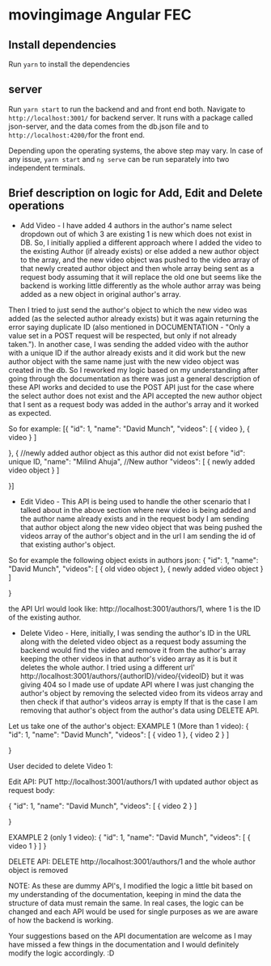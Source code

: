 # movingimage Angular FEC

## Install dependencies

Run `yarn` to install the dependencies

## server

Run `yarn start` to run the backend and and front end both. Navigate to `http://localhost:3001/` for backend server. It runs with a package called json-server, and the data comes from the db.json file and to `http://localhost:4200/`for the front end.

Depending upon the operating systems, the above step may vary. In case of any issue, `yarn start` and `ng serve` can be run separately into two independent terminals.

## Brief description on logic for Add, Edit and Delete operations

- Add Video - I have added 4 authors in the author's name select dropdown out of which 3 are existing 1 is new which does not exist in DB. So, I initially applied a different approach where I added the video to the existing Author (if already exists) or else added a new author object to the array, and the new video object was pushed to the video array of that newly created author object and then whole array being sent as a request body assuming that it will replace the old one but seems like the backend is working little differently as the whole author array was being added as a new object in original author's array.

Then I tried to just send the author's object to which the new video was added (as the selected author already exists) but it was again returning the error saying duplicate ID (also mentioned in DOCUMENTATION - "Only a value set in a POST request will be respected, but only if not already taken."). In another case, I was sending the added video with the author with a unique ID if the author already exists and it did work but the new author object with the same name just with the new video object was created in the db. So I reworked my logic based on my understanding after going through the documentation as there was just a general description of these API works and decided to use the POST API just for the case where the select author does not exist and the API accepted the new author object that I sent as a request body was added in the author's array and it worked as expected.

So for example:
[{
      "id": 1,
      "name": "David Munch",
      "videos": [
        {
            video
        },
        {
            video
        }
      ]

},
{ //newly added author object as this author did not exist before
      "id": unique ID,
      "name": "Milind Ahuja", //New author
      "videos": [
        {
            newly added video object
        }
      ]

}]

- Edit Video - This API is being used to handle the other scenario that I talked about in the above section where new video is being added and the author name already exists and in the request body I am sending that author object along the new video object that was being pushed the videos array of the author's object and in the url I am sending the id of that existing author's object.

So for example the following object exists in authors json:
{
      "id": 1,
      "name": "David Munch",
      "videos": [
        {
            old video object
        },
        {
            newly added video object
        }
      ]

}

the API Url would look like: http://localhost:3001/authors/1, where 1 is the ID of the existing author.

- Delete Video - Here, initially, I was sending the author's ID in the URL along with the deleted video object as a request body assuming the backend would find the video and remove it from the author's array keeping the other videos in that author's video array as it is but it deletes the whole author. I tried using a different url' http://localhost:3001/authors/{authorID}/video/{videoID} but it was giving 404 so I made use of update API where I was just changing the author's object by removing the selected video from its videos array and then check if that author's videos array is empty If that is the case I am removing that author's object from the author's data using DELETE API.

Let us take one of the author's object:
EXAMPLE 1 (More than 1 video): {
      "id": 1,
      "name": "David Munch",
      "videos": [
        {
            video 1
        },
        {
           video 2
        }
      ]

}

User decided to delete Video 1:

Edit API: PUT http://localhost:3001/authors/1 with updated author object as request body:

{
      "id": 1,
      "name": "David Munch",
      "videos": [
        {
           video 2
        }
      ]

}

EXAMPLE 2 (only 1 video): 
{
      "id": 1,
      "name": "David Munch",
      "videos": [
        {
            video 1
        }
      ]
}

DELETE API: DELETE http://localhost:3001/authors/1 and the whole author object is removed

NOTE: As these are dummy API's, I modified the logic a little bit based on my understanding of the documentation, keeping in mind the data the structure of data must remain the same. In real cases, the logic can be changed and each API would be used for single purposes as we are aware of how the backend is working.

Your suggestions based on the API documentation are welcome as I may have missed a few things in the documentation and I would definitely modify the logic accordingly. :D  

